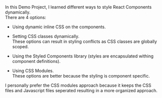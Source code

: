 In this Demo Project, I learned different ways to style React Components dynamically.<br/>
There are 4 options:
* Using dynamic inline CSS on the components.
* Setting CSS classes dynamically.<br/>
These options can result in styling conflicts as CSS classes are globally scoped.<br/>

* Using the Styled Components library (styles are encapsulated withing component definitions).
* Using CSS Modules.<br/>
These options are better because the styling is component specific.<br/>

I personally prefer the CSS modules approach because it keeps the CSS files and Javascript files seperated resulting in a more 
organized approach.
